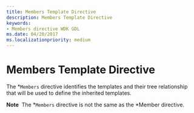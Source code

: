```yaml
---
title: Members Template Directive
description: Members Template Directive
keywords:
- Members directive WDK GDL
ms.date: 04/20/2017
ms.localizationpriority: medium
---
```


# Members Template Directive


The \*`Members` directive identifies the templates and their tree relationship that will be used to define the inherited templates.

**Note**  The \*`Members` directive is not the same as the \*Member directive.

 

 

 




